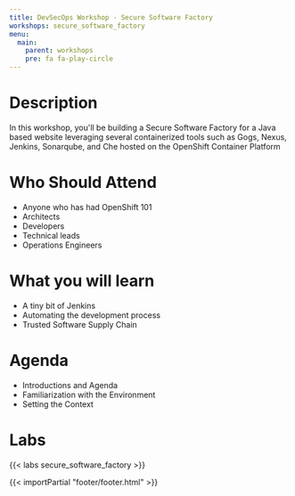 ```yaml
---
title: DevSecOps Workshop - Secure Software Factory
workshops: secure_software_factory
menu:
  main:
    parent: workshops
    pre: fa fa-play-circle
---
```


# Description
In this workshop, you'll be building a Secure Software Factory for a Java based website leveraging several containerized tools such as Gogs, Nexus, Jenkins, Sonarqube, and Che hosted on the OpenShift Container Platform

# Who Should Attend
- Anyone who has had OpenShift 101
- Architects
- Developers
- Technical leads
- Operations Engineers

# What you will learn
- A tiny bit of Jenkins
- Automating the development process
- Trusted Software Supply Chain

# Agenda
- Introductions and Agenda
- Familiarization with the Environment
- Setting the Context

# Labs

{{< labs secure_software_factory >}}

{{< importPartial "footer/footer.html" >}}
